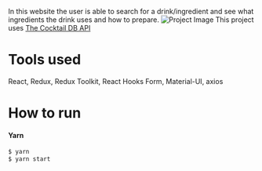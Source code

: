 In this website the user is able to search for a drink/ingredient and see what ingredients the drink uses and how to prepare.
![Project Image](https://i.ibb.co/dL2gzXj/image.png)
This project uses [The Cocktail DB API](https://www.thecocktaildb.com/api.php)
# Tools used

React, Redux, Redux Toolkit, React Hooks Form, Material-UI, axios

# How to run

#### Yarn
```sh
$ yarn
$ yarn start
```